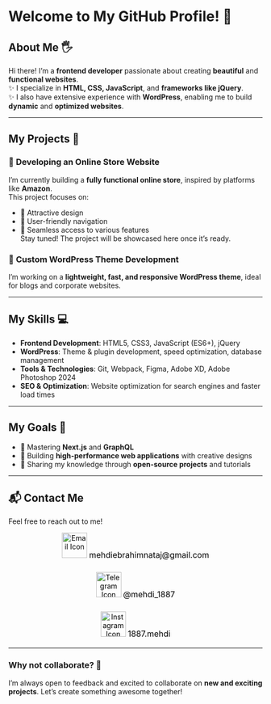 # Welcome to My GitHub Profile! 👋

## About Me 🖐️
Hi there! I’m a **frontend developer** passionate about creating **beautiful** and **functional websites**.  
✨ I specialize in **HTML, CSS, JavaScript**, and **frameworks like jQuery**.  
✨ I also have extensive experience with **WordPress**, enabling me to build **dynamic** and **optimized websites**.  

---

## My Projects 🚀

### 🔧 **Developing an Online Store Website**  
I’m currently building a **fully functional online store**, inspired by platforms like **Amazon**.  
This project focuses on:  
- 📌 Attractive design  
- 📌 User-friendly navigation  
- 📌 Seamless access to various features  
Stay tuned! The project will be showcased here once it’s ready.  

### 🔧 **Custom WordPress Theme Development**  
I’m working on a **lightweight, fast, and responsive WordPress theme**, ideal for blogs and corporate websites.  

---

## My Skills 💻

- **Frontend Development**: HTML5, CSS3, JavaScript (ES6+), jQuery  
- **WordPress**: Theme & plugin development, speed optimization, database management  
- **Tools & Technologies**: Git, Webpack, Figma, Adobe XD, Adobe Photoshop 2024  
- **SEO & Optimization**: Website optimization for search engines and faster load times  

---

## My Goals 🌟

- 🚀 Mastering **Next.js** and **GraphQL**  
- 🚀 Building **high-performance web applications** with creative designs  
- 🚀 Sharing my knowledge through **open-source projects** and tutorials  

---

## 📬 Contact Me

Feel free to reach out to me!

<div align="center">
    <!-- Email Card -->
    <a href="mailto:mehdiebrahimnataj@gmail.com" style="text-decoration: none; color: black; display: block; text-align: center; margin-bottom: 20px;">
        <img src="https://img.icons8.com/?size=64&width=100&id=CXYJjRfKlwI9&format=png&color=000000" alt="Email Icon" style="width: 50px; margin-bottom: 8px;">
        <span style="font-size: 16px;">mehdiebrahimnataj@gmail.com</span>
    </a>
    <!-- Telegram Card -->
    <a href="https://t.me/mehdi_1887" style="text-decoration: none; color: black; display: block; text-align: center; margin-bottom: 20px;">
        <img src="https://img.icons8.com/?size=64&id=oWiuH0jFiU0R&format=png&color=000000" alt="Telegram Icon" style="width: 50px; margin-bottom: 8px;">
        <span style="font-size: 16px;">@mehdi_1887</span>
    </a>
    <!-- Instagram Card -->
    <a href="https://instagram.com/1887.mehdi" style="text-decoration: none; color: black; display: block; text-align: center;">
        <img src="https://img.icons8.com/?size=64&id=Xy10Jcu1L2Su&format=png&color=000000" alt="Instagram Icon" style="width: 50px; margin-bottom: 8px;">
        <span style="font-size: 16px;">1887.mehdi</span>
    </a>
</div>

---

### Why not collaborate? 🤝  
I’m always open to feedback and excited to collaborate on **new and exciting projects**. Let’s create something awesome together!
